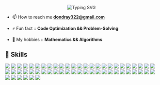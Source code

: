 <p align="center">
  <img src="https://readme-typing-svg.herokuapp.com?font=Bernard+MT&weight=400&size=32&duration=5000&pause=800&background=4E1DFF00&center=true&vCenter=true&random=false&width=640&height=60&lines=Dondray+Busha+Benton%2C+a+Senior+Software+Engineer;Full+Stack+React+Node+Python+Engineer;LangChain+%26+LLM+%26+NLP+%26+Chatbot+Expert" alt="Typing SVG" />
</p>

- 📫 How to reach me **dondray322@gmail.com**

- ⚡ Fun fact :: **Code Optimization && Problem-Solving**

- 💪 My hobbies :: **Mathematics && Algorithms** 

## 📖 Skills

<div align="left">
  <img src="https://img.shields.io/badge/HTML5-E34F26?style=for-the-badge&logo=html5&logoColor=white">
  <img src="https://img.shields.io/badge/CSS3-1572B6?style=for-the-badge&logo=css3&logoColor=white">
  <img src="https://img.shields.io/badge/Sass-CC6699?style=for-the-badge&logo=sass&logoColor=white">
  <img src="https://img.shields.io/badge/JavaScript-F7DF1E?style=for-the-badge&logo=javascript&logoColor=black">
  <img src="https://img.shields.io/badge/TypeScript-007ACC?style=for-the-badge&logo=typescript&logoColor=white">
  <img src="https://img.shields.io/badge/Python-2CA5E0?style=for-the-badge&logo=python&logoColor=white">
  <img src="https://img.shields.io/badge/Rust-000000?style=for-the-badge&logo=rust&logoColor=white">
  <img src="https://img.shields.io/badge/React-20232A?style=for-the-badge&logo=react&logoColor=61DAFB">
  <img src="https://img.shields.io/badge/Redux-593D88?style=for-the-badge&logo=redux&logoColor=white">
  <img src="https://img.shields.io/badge/Next.js-CC342D?style=for-the-badge&logo=nextdotjs&logoColor=white">
  <img src="https://img.shields.io/badge/Tailwind_CSS-38B2AC?style=for-the-badge&logo=tailwind-css&logoColor=white">
  <img src="https://img.shields.io/badge/Bootstrap-563D7C?style=for-the-badge&logo=bootstrap&logoColor=white">
  <img src="https://img.shields.io/badge/styled--components-DB7093?style=for-the-badge&logo=styled-components&logoColor=white">
  <img src="https://img.shields.io/badge/Material--UI-0081CB?style=for-the-badge&logo=material-ui&logoColor=white">
  <img src="https://img.shields.io/badge/jQuery-0769AD?style=for-the-badge&logo=jquery&logoColor=white">
  <img src="https://img.shields.io/badge/Mantine-2CA5E0?style=for-the-badge&logo=mantine&logoColor=white">
  <img src="https://img.shields.io/badge/Node.js-339933?style=for-the-badge&logo=nodedotjs&logoColor=white">
  <img src="https://img.shields.io/badge/Express.js-000000?style=for-the-badge&logo=express&logoColor=white">
  <img src="https://img.shields.io/badge/Nest.js-316192?style=for-the-badge&logo=nestjs&logoColor=white">
  <img src="https://img.shields.io/badge/Django-F7DF1E?style=for-the-badge&logo=django&logoColor=black">
  <img src="https://img.shields.io/badge/Flask-000000?style=for-the-badge&logo=flask&logoColor=white">
  <img src="https://img.shields.io/badge/FastAPI-840010?style=for-the-badge&logo=fastapi&logoColor=white">
  <img src="https://img.shields.io/badge/MongoDB-4EA94B?style=for-the-badge&logo=mongodb&logoColor=white">
  <img src="https://img.shields.io/badge/PostgreSQL-316192?style=for-the-badge&logo=postgresql&logoColor=white">
  <img src="https://img.shields.io/badge/MySQL-00000F?style=for-the-badge&logo=mysql&logoColor=white">
  <img src="https://img.shields.io/badge/MariaDB-003545?style=for-the-badge&logo=mariadb&logoColor=white">
  <img src="https://img.shields.io/badge/redis-%23DD0031.svg?&style=for-the-badge&logo=redis&logoColor=white">
  <img src="https://img.shields.io/badge/GraphQL-203759?style=for-the-badge&logo=graphql&logoColor=EEF37B">
  <img src="https://img.shields.io/badge/Stripe-626CD9?style=for-the-badge&logo=Stripe&logoColor=white">
  <img src="https://img.shields.io/badge/Socket.io-0054F7?style=for-the-badge&logo=socketdotio&logoColor=white">
  <img src="https://img.shields.io/badge/Strapi-5C5543?style=for-the-badge&logo=strapi&logoColor=white">
  <img src="https://img.shields.io/badge/Docker-2CA5E0?style=for-the-badge&logo=docker&logoColor=white">
  <img src="https://img.shields.io/badge/kubernetes-326ce5.svg?&style=for-the-badge&logo=kubernetes&logoColor=white">
  <img src="https://img.shields.io/badge/Jest-C21325?style=for-the-badge&logo=jest&logoColor=white">
  <img src="https://img.shields.io/badge/Storybook-667881?style=for-the-badge&logo=storybook&logoColor=white">
  <img src="https://img.shields.io/badge/Selenium-4EA94B?style=for-the-badge&logo=selenium&logoColor=white">
  <img src="https://img.shields.io/badge/Langchain-CC0000?style=for-the-badge&logo=langchain&logoColor=white">
  <img src="https://img.shields.io/badge/ChatGPT-FF5722?style=for-the-badge&logo=chatgpt&logoColor=white">
  <img src="https://img.shields.io/badge/LLM-2962FF?style=for-the-badge&logo=llm&logoColor=white">
  <img src="https://img.shields.io/badge/NLP-21759B?style=for-the-badge&logo=nlp&logoColor=white">
  <img src="https://img.shields.io/badge/OpenAI-000?style=for-the-badge&logo=openai&logoColor=white">
  <img src="https://img.shields.io/badge/Pytorch-298D46?style=for-the-badge&logo=pytorch&logoColor=white">
  <img src="https://img.shields.io/badge/Tensorflow-2CA5E0?style=for-the-badge&logo=tensorflow&logoColor=white">
  <img src="https://img.shields.io/badge/AWS-430098?style=for-the-badge&logo=amazon-aws&logoColor=white">
  <img src="https://img.shields.io/badge/Firebase-FE7A16?style=for-the-badge&logo=firebase&logoColor=white">
  <img src="https://img.shields.io/badge/Supabase-181818?style=for-the-badge&logo=supabase&logoColor=white">
  <img src="https://img.shields.io/badge/Microsoft_Azure-0089D6?style=for-the-badge&logo=microsoft-azure&logoColor=white">
  <img src="https://img.shields.io/badge/Google_Cloud-4285F4?style=for-the-badge&logo=google-cloud&logoColor=white">
  <img src="https://img.shields.io/badge/Vercel-000000?style=for-the-badge&logo=vercel&logoColor=white">
  <img src="https://img.shields.io/badge/Netlify-00C7B7?style=for-the-badge&logo=netlify&logoColor=white">
  <img src="https://img.shields.io/badge/Heroku-430098?style=for-the-badge&logo=heroku&logoColor=white">
  <img src="https://img.shields.io/badge/Git-F05032?style=for-the-badge&logo=git&logoColor=white">
  <img src="https://img.shields.io/badge/GitHub-100000?style=for-the-badge&logo=github&logoColor=white">
  <img src="https://img.shields.io/badge/GitLab-330F63?style=for-the-badge&logo=gitlab&logoColor=white">
  <img src="https://img.shields.io/badge/Figma-F24E1E?style=for-the-badge&logo=figma&logoColor=white">
  <img src="https://img.shields.io/badge/Slack-4A154B?style=for-the-badge&logo=slack&logoColor=white">
 
<div/>


